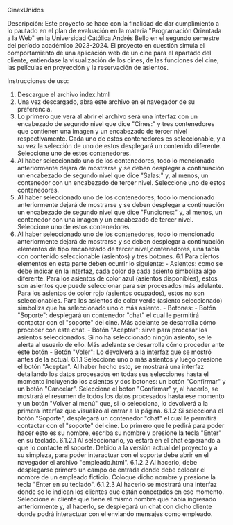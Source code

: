 CinexUnidos

Descripción:
  Este proyecto se hace con la finalidad de dar cumplimiento a lo pautado 
  en el plan de evaluación en la materia "Programación Orientada a la Web" en la Universidad
  Católica Andrés Bello en el segundo semestre del período académico 2023-2024. El proyecto en cuestión
  simula el comportamiento de una aplicación web de un cine para el apartado del cliente, entiendase
  la visualización de los cines, de las funciones del cine, las películas en proyección y la
  reservación de asientos.

Instrucciones de uso:
  1. Descargue el archivo index.html
  2. Una vez descargado, abra este archivo en el navegador de su preferencia.
  3. Lo primero que verá al abrir el archivo será una interfaz con un encabezado 
     de segundo nivel que dice "Cines:" y tres contenedores que contienen una imagen y un 
     encabezado de tercer nivel respectivamente. Cada uno de estos contenedores es seleccionable,
     y a su vez la selección de uno de estos desplegará un contenido diferente. Seleccione uno de estos contenedores.
  4. Al haber seleccionado uno de los contenedores, todo lo mencionado anteriormente dejará de mostrarse y 
     se deben desplegar a continuación un encabezado de segundo nivel que dice "Salas:" y, al menos, un
     contenedor con un encabezado de tercer nivel. Seleccione uno de estos contenedores.
  5. Al haber seleccionado uno de los contenedores, todo lo mencionado anteriormente dejará de mostrarse y 
     se deben desplegar a continuación un encabezado de segundo nivel que dice "Funciones:" y, al menos, un
     contenedor con una imagen y un encabezado de tercer nivel. Seleccione uno de estos contenedores.
  6. Al haber seleccionado uno de los contenedores, todo lo mencionado anteriormente dejará de mostrarse y 
     se deben desplegar a continuación elementos de tipo encabezado de tercer nivel,contenedores, una tabla con contenido 
     seleccionable (asientos) y tres botones. 
      6.1 Para ciertos elementos en esta parte deben ocurrir lo siguiente:
            - Asientos: como se debe indicar en la interfaz, cada color de cada asiento simboliza algo diferente. 
            Para los asientos de color azul (asientos disponibles), estos son asientos que puede seleccionar
            para ser procesados más adelante. Para los asientos de color rojo (asientos ocupados), estos no son
            seleccionables. Para los asientos de color verde (asiento seleccionado) simboliza 
            que ha seleccionado uno o más asiento.
            - Botones:
               - Botón "Soporte": desplegará un contenedor "chat" el cual le permitirá contactar con el "soporte" del cine.
                 Más adelante se desarrolla cómo proceder con este chat.
               - Botón "Aceptar": sirve para procesar los asientos seleccionados. Si no ha seleccionado ningún asiento, se
                 le alerta al usuario de ello. Más adelante se desarrolla cómo proceder ante este botón
               - Botón "Voler": Lo devolverá a la interfaz que se mostró antes de la actual.
         6.1.1 Seleccione uno o más asientos y luego presione el botón "Aceptar". Al haber hecho esto, se mostrará
               una interfaz detallando los datos procesados en todas sus selecciones hasta el momento incluyendo los asientos 
               y dos botones: un botón "Confirmar" y un botón "Cancelar". Seleccione el boton "Confirmar" y, al hacerlo, se mostrará
               el resumen de todos los datos procesados hasta ese momento y un botón "Volver al menú" que, si lo selecciona,
               lo devolverá a la primera interfaz que visualizó al entrar a la página.
         6.1.2 Si selecciona el botón "Soporte", desplegará un contenedor "chat" el cual le permitirá contactar con el 
               "soporte" del cine. Lo primero que le pedirá para poder hacer esto es su nombre, escriba su nombre y presione
               la tecla "Enter" en su teclado.
               6.1.2.1 Al seleccionarlo, ya estará en el chat esperando a que lo contacte el soporte. Debido a la versión
                       actual del proyecto y a su simpleza, para poder interactuar con el soporte debe abrir en el navegador 
                       el archivo "empleado.html".
               6.1.2.2 Al hacerlo, debe desplegarse primero un campo de entrada
                       donde debe colocar el nombre de un empleado ficticio. Coloque dicho nombre y presione la tecla 
                       "Enter en su teclado".
               6.1.2.3 Al hacerlo se mostrará una interfaz donde se le indican los clientes que 
                       están conectados en ese momento. Seleccione el cliente que tiene el mismo nombre que había ingresado
                       anteriormente y, al hacerlo, se desplegará un chat con dicho cliente donde podrá interactuar
                       con el enviando mensajes como empleado.
